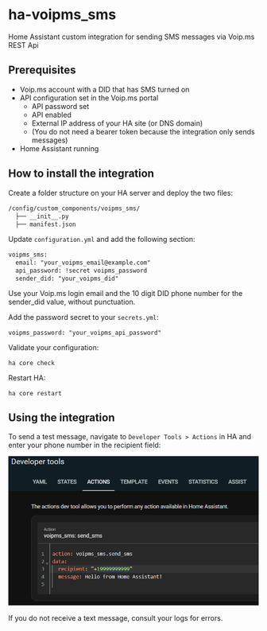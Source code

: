# ha-voipms_sms
Home Assistant custom integration for sending SMS messages via Voip.ms REST Api 

## Prerequisites
- Voip.ms account with a DID that has SMS turned on
- API configuration set in the Voip.ms portal
  - API password set
  - API enabled
  - External IP address of your HA site (or DNS domain)
  - (You do not need a bearer token because the integration only sends messages)
- Home Assistant running

## How to install the integration

Create a folder structure on your HA server and deploy the two files:

```
/config/custom_components/voipms_sms/
  ├── __init__.py
  ├── manifest.json
```  

Update `configuration.yml` and add the following section:

```
voipms_sms:
  email: "your_voipms_email@example.com"
  api_password: !secret voipms_password
  sender_did: "your_voipms_did"
```

Use your Voip.ms login email and the 10 digit DID phone number for the sender_did value, without punctuation.

Add the password secret to your `secrets.yml`:

```
voipms_password: "your_voipms_api_password"
```

Validate your configuration:

```
ha core check
```

Restart HA:

```
ha core restart
```

## Using the integration

To send a test message, navigate to `Developer Tools > Actions` in HA and enter your phone number in the recipient field:

![alt text](developer-tools.png)

If you do not receive a text message, consult your logs for errors.